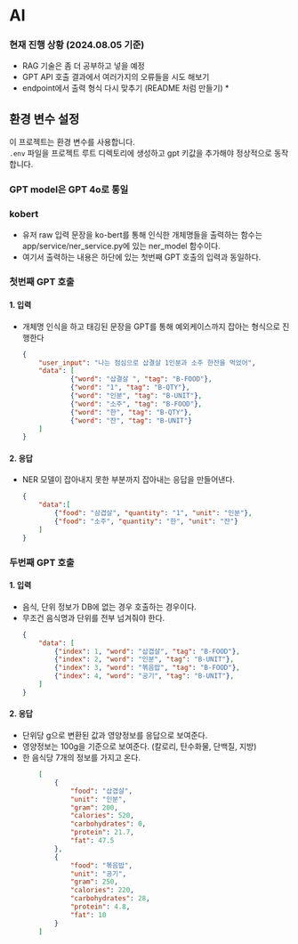 # AI

### 현재 진행 상황 (2024.08.05 기준)
- RAG 기술은 좀 더 공부하고 넣을 예정
- GPT API 호출 결과에서 여러가지의 오류들을 시도 해보기
- endpoint에서 출력 형식 다시 맞추기 (README 처럼 만들기) *

## 환경 변수 설정
이 프로젝트는 환경 변수를 사용합니다.  
`.env` 파일을 프로젝트 루트 디렉토리에 생성하고 gpt 키값을 추가해야 정상적으로 동작합니다.

### GPT model은 GPT 4o로 통일

### kobert
- 유저 raw 입력 문장을 ko-bert를 통해 인식한 개체명들을 출력하는 함수는 app/service/ner_service.py에 있는 ner_model 함수이다.
- 여기서 출력하는 내용은 하단에 있는 첫번째 GPT 호출의 입력과 동일하다.


### 첫번째 GPT 호출
#### 1. 입력
- 개체명 인식을 하고 태깅된 문장을 GPT를 통해 예외케이스까지 잡아는 형식으로 진행한다
    ```json
    {
        "user_input": "나는 점심으로 삽결살 1인분과 소주 한잔을 먹었어",
        "data": [
                {"word": "삽결살 ", "tag": "B-FOOD"},
                {"word": "1", "tag": "B-QTY"},
                {"word": "인분", "tag": "B-UNIT"},
                {"word": "소주", "tag": "B-FOOD"},
                {"word": "한", "tag": "B-QTY"},
                {"word": "잔", "tag": "B-UNIT"}
        ]
    }
    ``` 
#### 2. 응답
- NER 모델이 잡아내지 못한 부분까지 잡아내는 응답을 만들어낸다.
    ```json
    { 
        "data":[
            {"food": "삼겹살", "quantity": "1", "unit": "인분"},
            {"food": "소주", "quantity": "한", "unit": "잔"}
        ]
    }
    ```
### 두번째 GPT 호출
#### 1. 입력
- 음식, 단위 정보가 DB에 없는 경우 호출하는 경우이다.
- 무조건 음식명과 단위를 전부 넘겨줘야 한다.
    ```json
    {
        "data": [
            {"index": 1, "word": "삽겹살", "tag": "B-FOOD"},
            {"index": 2, "word": "인분", "tag": "B-UNIT"},
            {"index": 3, "word": "볶음밥", "tag": "B-FOOD"},
            {"index": 4, "word": "공기", "tag": "B-UNIT"},
        ]
    }
    ``` 
#### 2. 응답
- 단위당 g으로 변환된 값과 영양정보를 응답으로 보여준다. 
- 영양정보는 100g을 기준으로 보여준다. (칼로리, 탄수화물, 단백질, 지방)
- 한 음식당 7개의 정보를 가지고 온다.
    ```json
        [
            {
                "food": "삽겹살",
                "unit": "인분",
                "gram": 200,
                "calories": 520,
                "carbohydrates": 0,
                "protein": 21.7,
                "fat": 47.5
            },
            {
                "food": "볶음밥",
                "unit": "공기",
                "gram": 250,
                "calories": 220,
                "carbohydrates": 28,
                "protein": 4.8,
                "fat": 10
            }
        ]
    ``` 